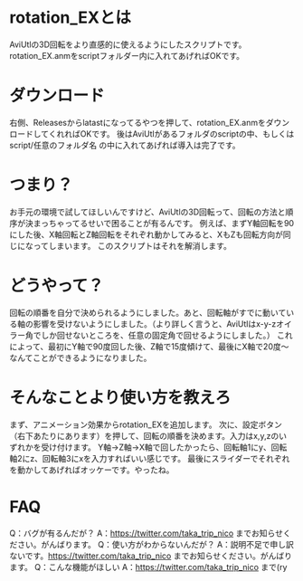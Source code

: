 # rotation_EXとは

AviUtlの3D回転をより直感的に使えるようにしたスクリプトです。
rotation_EX.anmをscriptフォルダー内に入れてあげればOKです。

# ダウンロード

右側、Releasesからlatastになってるやつを押して、rotation_EX.anmをダウンロードしてくれればOKです。
後はAviUtlがあるフォルダのscriptの中、もしくはscript/任意のフォルダ名 の中に入れてあげれば導入は完了です。
# つまり？

お手元の環境で試してほしいんですけど、AviUtlの3D回転って、回転の方法と順序が決まっちゃってるせいで困ることが有るんです。
例えば、まずY軸回転を90にした後、X軸回転とZ軸回転をそれぞれ動かしてみると、XもZも回転方向が同じになってしまいます。
このスクリプトはそれを解消します。

# どうやって？

回転の順番を自分で決められるようにしました。あと、回転軸がすでに動いている軸の影響を受けないようにしました。（より詳しく言うと、AviUtlはx-y-zオイラー角でしか回せないところを、任意の固定角で回せるようにしました。）
これによって、最初にY軸で90度回した後、Z軸で15度傾けて、最後にX軸で20度～なんてことができるようになりました。

# そんなことより使い方を教えろ

まず、アニメーション効果からrotation_EXを追加します。
次に、設定ボタン（右下あたりにあります）を押して、回転の順番を決めます。入力はx,y,zのいずれかを受け付けます。
Y軸→Z軸→X軸で回したかったら、回転軸1にy、回転軸2にz、回転軸3にxを入力すればいい感じです。
最後にスライダーでそれぞれを動かしてあげればオッケーです。やったね。

# FAQ
Q：バグが有るんだが？
A：https://twitter.com/taka_trip_nico までお知らせください。がんばります。
Q：使い方がわからないんだが？
A：説明不足で申し訳ないです。https://twitter.com/taka_trip_nico までお知らせください。がんばります。
Q：こんな機能がほしい
A：https://twitter.com/taka_trip_nico まで(ry